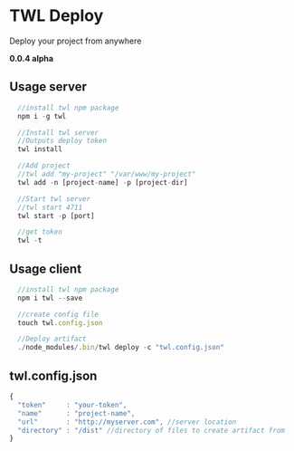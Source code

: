 # TWL Deploy
  Deploy your project from anywhere

  **0.0.4 alpha**

## Usage server
``` js
  //install twl npm package
  npm i -g twl

  //Install twl server
  //Outputs deploy token
  twl install

  //Add project
  //twl add "my-project" "/var/www/my-project"
  twl add -n [project-name] -p [project-dir]

  //Start twl server
  //twl start 4711
  twl start -p [port]

  //get token
  twl -t
```

## Usage client
``` js
  //install twl npm package
  npm i twl --save

  //create config file
  touch twl.config.json

  //Deploy artifact
  ./node_modules/.bin/twl deploy -c "twl.config.json"
```

## twl.config.json
``` js
{
  "token"     : "your-token",
  "name"      : "project-name",
  "url"       : "http://myserver.com", //server location
  "directory" : "/dist" //directory of files to create artifact from
}
```